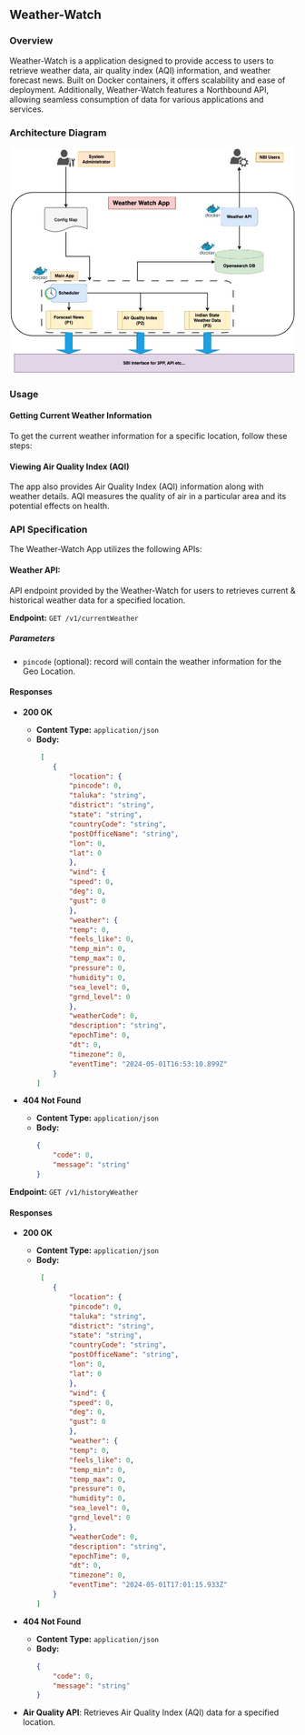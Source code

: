 ## Weather-Watch

### Overview

Weather-Watch is a application designed to provide access to users to retrieve weather data, air quality index (AQI) information, and weather forecast news. Built on Docker containers, it offers scalability and ease of deployment. Additionally, Weather-Watch features a Northbound API, allowing seamless consumption of data for various applications and services.

### Architecture Diagram

![Architecture Diagram](docker/utils/Weather_Watch.jpg)

### Usage

#### Getting Current Weather Information

To get the current weather information for a specific location, follow these steps:

<!-- 
1. **Open the Weather App**:
2. **Search for Location**: Enter the name of the location for which you want to get weather information in the search bar.
3. **View Weather Details**: Once the location is selected, the app will display the current weather information, including temperature, humidity, wind speed, and Air Quality Index (AQI).
-->

#### Viewing Air Quality Index (AQI)

The app also provides Air Quality Index (AQI) information along with weather details. AQI measures the quality of air in a particular area and its potential effects on health.

### API Specification

The Weather-Watch App utilizes the following APIs:

#### Weather API:
API endpoint provided by the Weather-Watch for users to retrieves current & historical weather data for a specified location.

**Endpoint:** `GET /v1/currentWeather`

##### Parameters

- `pincode` (optional): record will contain the weather information for the Geo Location.

#### Responses

- **200 OK**
  - **Content Type:** `application/json`
  - **Body:**
    ```json
     [
        {
            "location": {
            "pincode": 0,
            "taluka": "string",
            "district": "string",
            "state": "string",
            "countryCode": "string",
            "postOfficeName": "string",
            "lon": 0,
            "lat": 0
            },
            "wind": {
            "speed": 0,
            "deg": 0,
            "gust": 0
            },
            "weather": {
            "temp": 0,
            "feels_like": 0,
            "temp_min": 0,
            "temp_max": 0,
            "pressure": 0,
            "humidity": 0,
            "sea_level": 0,
            "grnd_level": 0
            },
            "weatherCode": 0,
            "description": "string",
            "epochTime": 0,
            "dt": 0,
            "timezone": 0,
            "eventTime": "2024-05-01T16:53:10.899Z"
        }
    ]
    ```

- **404 Not Found**
  - **Content Type:** `application/json`
  - **Body:**
    ```json
    {
        "code": 0,
        "message": "string"
    }
    ```

**Endpoint:** `GET /v1/historyWeather`

#### Responses

- **200 OK**
  - **Content Type:** `application/json`
  - **Body:**
    ```json
     [
        {
            "location": {
            "pincode": 0,
            "taluka": "string",
            "district": "string",
            "state": "string",
            "countryCode": "string",
            "postOfficeName": "string",
            "lon": 0,
            "lat": 0
            },
            "wind": {
            "speed": 0,
            "deg": 0,
            "gust": 0
            },
            "weather": {
            "temp": 0,
            "feels_like": 0,
            "temp_min": 0,
            "temp_max": 0,
            "pressure": 0,
            "humidity": 0,
            "sea_level": 0,
            "grnd_level": 0
            },
            "weatherCode": 0,
            "description": "string",
            "epochTime": 0,
            "dt": 0,
            "timezone": 0,
            "eventTime": "2024-05-01T17:01:15.933Z"
        }
    ]
    ```

- **404 Not Found**
  - **Content Type:** `application/json`
  - **Body:**
    ```json
    {
        "code": 0,
        "message": "string"
    }
    ```

- **Air Quality API**: Retrieves Air Quality Index (AQI) data for a specified location.